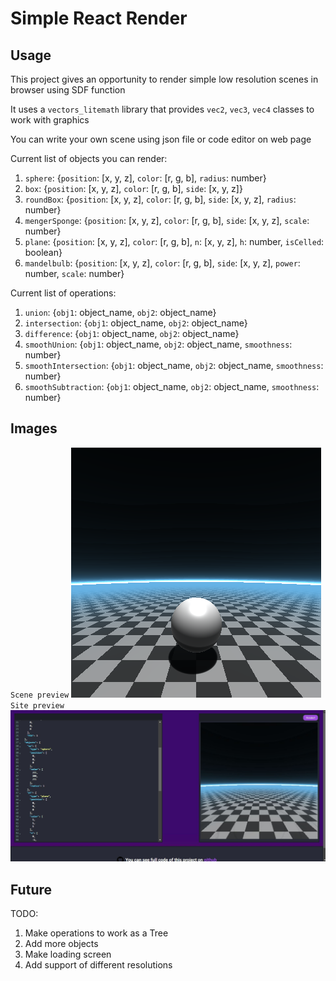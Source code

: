 # Simple React Render
## Usage
This project gives an opportunity to render simple low resolution scenes in browser using SDF function

It uses a `vectors_litemath` library that provides `vec2`, `vec3`, `vec4` classes to work with graphics

You can write your own scene using json file or code editor on web page

Current list of objects you can render:

1. `sphere`: {`position`: [x, y, z], `color`: [r, g, b], `radius`: number}
2. `box`: {`position`: [x, y, z], `color`: [r, g, b], `side`: [x, y, z]}
3. `roundBox`: {`position`: [x, y, z], `color`: [r, g, b], `side`: [x, y, z], `radius`: number}
4. `mengerSponge`: {`position`: [x, y, z], `color`: [r, g, b], `side`: [x, y, z], `scale`: number}
5. `plane`: {`position`: [x, y, z], `color`: [r, g, b], `n`: [x, y, z], `h`: number, `isCelled`: boolean}
6. `mandelbulb`: {`position`: [x, y, z], `color`: [r, g, b], `side`: [x, y, z], `power`: number, `scale`: number}

Current list of operations:

1. `union`: {`obj1`: object_name, `obj2`: object_name}
2. `intersection`: {`obj1`: object_name, `obj2`: object_name}
3. `difference`: {`obj1`: object_name, `obj2`: object_name}
4. `smoothUnion`: {`obj1`: object_name, `obj2`: object_name, `smoothness`: number}
5. `smoothIntersection`: {`obj1`: object_name, `obj2`: object_name, `smoothness`: number}
6. `smoothSubtraction`: {`obj1`: object_name, `obj2`: object_name, `smoothness`: number}

## Images
`Scene preview`
![Alt text](/public/preview.png "Scene preview")
`Site preview`
![Alt text](/public/site_preview.JPG "Site preview")

## Future

TODO:
1. Make operations to work as a Tree
2. Add more objects
3. Make loading screen
4. Add support of different resolutions
